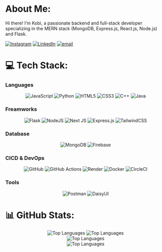 # About Me:
Hi there! I’m Kobi, a passionate backend and full-stack developer specializing in the MERN stack (MongoDB, Express.js, React.js, Node.js) and Flask.

[![Instagram](https://img.shields.io/badge/Instagram-%23E4405F.svg?logo=Instagram&logoColor=white)](https://instagram.com/kobi_alen) [![LinkedIn](https://img.shields.io/badge/LinkedIn-%230077B5.svg?logo=linkedin&logoColor=white)](https://www.linkedin.com/in/kobi-alen-software-engineer/) [![email](https://img.shields.io/badge/Email-D14836?logo=gmail&logoColor=white)](mailto:kobialen77@gmail.com) 

# 💻 Tech Stack:
### Languages
<div align="center">
  <img src="https://img.shields.io/badge/javascript-%23323330.svg?style=flat-square&logo=javascript&logoColor=%23F7DF1E" alt="JavaScript">
  <img src="https://img.shields.io/badge/python-3670A0?style=flat-square&logo=python&logoColor=ffdd54" alt="Python">
  <img src="https://img.shields.io/badge/html5-%23E34F26.svg?style=flat-square&logo=html5&logoColor=white" alt="HTML5">
  <img src="https://img.shields.io/badge/css3-%231572B6.svg?style=flat-square&logo=css3&logoColor=white" alt="CSS3">
  <img src="https://img.shields.io/badge/c++-%2300599C.svg?style=flat-square&logo=c%2B%2B&logoColor=white" alt="C++">
  <img src="https://img.shields.io/badge/java-%23ED8B00.svg?style=flat-square&logo=openjdk&logoColor=white" alt="Java">
</div>

### Freamworks
<div align="center">
  <img src="https://img.shields.io/badge/flask-%23000.svg?style=flat-square&logo=flask&logoColor=white" alt="Flask">
  <img src="https://img.shields.io/badge/node.js-6DA55F?style=flat-square&logo=node.js&logoColor=white" alt="NodeJS">
  <img src="https://img.shields.io/badge/Next-black?style=flat-square&logo=next.js&logoColor=white" alt="Next JS">
  <img src="https://img.shields.io/badge/express.js-%23404d59.svg?style=flat-square&logo=express&logoColor=%2361DAFB" alt="Express.js">
  <img src="https://img.shields.io/badge/tailwindcss-%2338B2AC.svg?style=flat-square&logo=tailwind-css&logoColor=white" alt="TailwindCSS">
</div>

### Database
<div align="center">
  <img src="https://img.shields.io/badge/MongoDB-%234ea94b.svg?style=flat-square&logo=mongodb&logoColor=white" alt="MongoDB">
  <img src="https://img.shields.io/badge/firebase-%23039BE5.svg?style=flat-square&logo=firebase" alt="Firebase">
</div>

### CICD & DevOps
<div align="center">
  <img src="https://img.shields.io/badge/github-%23121011.svg?style=flat-square&logo=github&logoColor=white" alt="GitHub">
  <img src="https://img.shields.io/badge/github%20actions-%232671E5.svg?style=flat-square&logo=githubactions&logoColor=white" alt="GitHub Actions">
  <img src="https://img.shields.io/badge/Render-%46E3B7.svg?style=flat-square&logo=render&logoColor=white" alt="Render">
  <img src="https://img.shields.io/badge/docker-%230db7ed.svg?style=flat-square&logo=docker&logoColor=white" alt="Docker">
  <img src="https://img.shields.io/badge/circleci-%23161616.svg?style=flat-square&logo=circleci&logoColor=white" alt="CircleCI">
</div>

### Tools
<div align="center">
  <img src="https://img.shields.io/badge/Postman-FF6C37?style=flat-square&logo=postman&logoColor=white" alt="Postman">
  <img src="https://img.shields.io/badge/daisyui-5A0EF8?style=flat-square&logo=daisyui&logoColor=white" alt="DaisyUI">
</div>

                 
# 📊 GitHub Stats:
<div align="center">
  <img src="https://github-readme-stats.vercel.app/api?username=Kobia77&theme=dark&hide_border=false&include_all_commits=false&count_private=false" alt="Top Languages">
  <img src="https://github-readme-streak-stats.herokuapp.com/?user=Kobia77&theme=dark&hide_border=false" alt="Top Languages">

</div>
<div align="center">
  <img src="https://github-readme-stats.vercel.app/api/top-langs/?username=Kobia77&theme=dark&hide_border=false&include_all_commits=false&count_private=false&layout=compact" alt="Top Languages">
</div>
<div align="center">
  <img src="https://github-profile-trophy.vercel.app/?username=Kobia77&theme=onedark&no-frame=false&no-bg=true&margin-w=4" alt="Top Languages">
</div>

